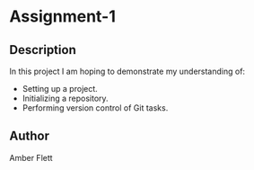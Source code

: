 # Assignment-1

## Description

In this project I am hoping to demonstrate my understanding of:

- Setting up a project.
- Initializing a repository.
- Performing version control of Git tasks.

## Author

Amber Flett